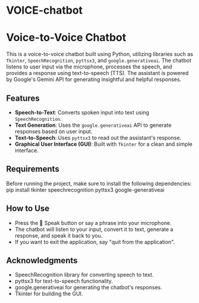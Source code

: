 # VOICE-chatbot
# Voice-to-Voice Chatbot

This is a voice-to-voice chatbot built using Python, utilizing libraries such as `Tkinter`, `SpeechRecognition`, `pyttsx3`, and `google.generativeai`. The chatbot listens to user input via the microphone, processes the speech, and provides a response using text-to-speech (TTS). The assistant is powered by Google's Gemini API for generating insightful and helpful responses.

## Features
- **Speech-to-Text**: Converts spoken input into text using `SpeechRecognition`.
- **Text Generation**: Uses the `google.generativeai` API to generate responses based on user input.
- **Text-to-Speech**: Uses `pyttsx3` to read out the assistant's response.
- **Graphical User Interface (GUI)**: Built with `Tkinter` for a clean and simple interface.

## Requirements
Before running the project, make sure to install the following dependencies:
pip install tkinter speechrecognition pyttsx3 google-generativeai

## How to Use
- Press the 🎤 Speak button or say a phrase into your microphone.
- The chatbot will listen to your input, convert it to text, generate a response, and speak it back to you.
- If you want to exit the application, say "quit from the application".

## Acknowledgments
- SpeechRecognition library for converting speech to text.
- pyttsx3 for text-to-speech functionality.
- google.generativeai for generating the chatbot's responses.
- Tkinter for building the GUI.
